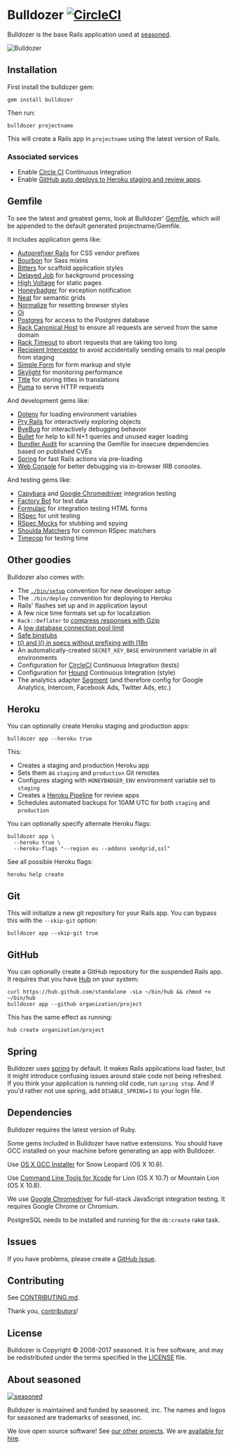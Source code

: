 # Bulldozer [![CircleCI](https://circleci.com/gh/SeasonedSoftware/bulldozer/tree/master.svg?style=svg)](https://circleci.com/gh/SeasonedSoftware/bulldozer/tree/master)

Bulldozer is the base Rails application used at
[seasoned](https://seasoned.cc/).

  ![Bulldozer](https://banner2.kisspng.com/20180509/epe/kisspng-excavator-architectural-engineering-bulldozer-logo-5af28c67e988a6.8792375915258450959566.jpg)

## Installation

First install the bulldozer gem:

    gem install bulldozer

Then run:

    bulldozer projectname

This will create a Rails app in `projectname` using the latest version of Rails.

### Associated services

* Enable [Circle CI](https://circleci.com/) Continuous Integration
* Enable [GitHub auto deploys to Heroku staging and review
    apps](https://dashboard.heroku.com/apps/app-name-staging/deploy/github).

## Gemfile

To see the latest and greatest gems, look at Bulldozer'
[Gemfile](templates/Gemfile.erb), which will be appended to the default
generated projectname/Gemfile.

It includes application gems like:

* [Autoprefixer Rails](https://github.com/ai/autoprefixer-rails) for CSS vendor prefixes
* [Bourbon](https://github.com/SeasonedSoftware/bourbon) for Sass mixins
* [Bitters](https://github.com/SeasonedSoftware/bitters) for scaffold application styles
* [Delayed Job](https://github.com/collectiveidea/delayed_job) for background
  processing
* [High Voltage](https://github.com/SeasonedSoftware/high_voltage) for static pages
* [Honeybadger](https://honeybadger.io) for exception notification
* [Neat](https://github.com/SeasonedSoftware/neat) for semantic grids
* [Normalize](https://necolas.github.io/normalize.css/) for resetting browser styles
* [Oj](http://www.ohler.com/oj/)
* [Postgres](https://github.com/ged/ruby-pg) for access to the Postgres database
* [Rack Canonical Host](https://github.com/tylerhunt/rack-canonical-host) to
  ensure all requests are served from the same domain
* [Rack Timeout](https://github.com/heroku/rack-timeout) to abort requests that are
  taking too long
* [Recipient Interceptor](https://github.com/croaky/recipient_interceptor) to
  avoid accidentally sending emails to real people from staging
* [Simple Form](https://github.com/plataformatec/simple_form) for form markup
  and style
* [Skylight](https://www.skylight.io/) for monitoring performance
* [Title](https://github.com/calebthompson/title) for storing titles in
  translations
* [Puma](https://github.com/puma/puma) to serve HTTP requests

And development gems like:

* [Dotenv](https://github.com/bkeepers/dotenv) for loading environment variables
* [Pry Rails](https://github.com/rweng/pry-rails) for interactively exploring
  objects
* [ByeBug](https://github.com/deivid-rodriguez/byebug) for interactively
  debugging behavior
* [Bullet](https://github.com/flyerhzm/bullet) for help to kill N+1 queries and
  unused eager loading
* [Bundler Audit](https://github.com/rubysec/bundler-audit) for scanning the
  Gemfile for insecure dependencies based on published CVEs
* [Spring](https://github.com/rails/spring) for fast Rails actions via
  pre-loading
* [Web Console](https://github.com/rails/web-console) for better debugging via
  in-browser IRB consoles.

And testing gems like:

* [Capybara](https://github.com/jnicklas/capybara) and
  [Google Chromedriver]
  integration testing
* [Factory Bot](https://github.com/SeasonedSoftware/factory_bot) for test data
* [Formulaic](https://github.com/SeasonedSoftware/formulaic) for integration testing
  HTML forms
* [RSpec](https://github.com/rspec/rspec) for unit testing
* [RSpec Mocks](https://github.com/rspec/rspec-mocks) for stubbing and spying
* [Shoulda Matchers](https://github.com/SeasonedSoftware/shoulda-matchers) for common
  RSpec matchers
* [Timecop](https://github.com/travisjeffery/timecop) for testing time

## Other goodies

Bulldozer also comes with:

* The [`./bin/setup`][setup] convention for new developer setup
* The `./bin/deploy` convention for deploying to Heroku
* Rails' flashes set up and in application layout
* A few nice time formats set up for localization
* `Rack::Deflater` to [compress responses with Gzip][compress]
* A [low database connection pool limit][pool]
* [Safe binstubs][binstub]
* [t() and l() in specs without prefixing with I18n][i18n]
* An automatically-created `SECRET_KEY_BASE` environment variable in all
  environments
* Configuration for [CircleCI][circle] Continuous Integration (tests)
* Configuration for [Hound][hound] Continuous Integration (style)
* The analytics adapter [Segment][segment] (and therefore config for Google
  Analytics, Intercom, Facebook Ads, Twitter Ads, etc.)

[setup]: https://robots.seasoned.cc/bin-setup
[compress]: https://robots.seasoned.cc/content-compression-with-rack-deflater
[pool]: https://devcenter.heroku.com/articles/concurrency-and-database-connections
[binstub]: https://github.com/SeasonedSoftware/bulldozer/pull/282
[i18n]: https://github.com/SeasonedSoftware/bulldozer/pull/304
[circle]: https://circleci.com/docs
[hound]: https://houndci.com
[segment]: https://segment.com

## Heroku

You can optionally create Heroku staging and production apps:

    bulldozer app --heroku true

This:

* Creates a staging and production Heroku app
* Sets them as `staging` and `production` Git remotes
* Configures staging with `HONEYBADGER_ENV` environment variable set
  to `staging`
* Creates a [Heroku Pipeline] for review apps
* Schedules automated backups for 10AM UTC for both `staging` and `production`

[Heroku Pipeline]: https://devcenter.heroku.com/articles/pipelines

You can optionally specify alternate Heroku flags:

    bulldozer app \
      --heroku true \
      --heroku-flags "--region eu --addons sendgrid,ssl"

See all possible Heroku flags:

    heroku help create

## Git

This will initialize a new git repository for your Rails app. You can
bypass this with the `--skip-git` option:

    bulldozer app --skip-git true

## GitHub

You can optionally create a GitHub repository for the suspended Rails app. It
requires that you have [Hub](https://github.com/github/hub) on your system:

    curl https://hub.github.com/standalone -sLo ~/bin/hub && chmod +x ~/bin/hub
    bulldozer app --github organization/project

This has the same effect as running:

    hub create organization/project

## Spring

Bulldozer uses [spring](https://github.com/rails/spring) by default.
It makes Rails applications load faster, but it might introduce confusing issues
around stale code not being refreshed.
If you think your application is running old code, run `spring stop`.
And if you'd rather not use spring, add `DISABLE_SPRING=1` to your login file.

## Dependencies

Bulldozer requires the latest version of Ruby.

Some gems included in Bulldozer have native extensions. You should have GCC
installed on your machine before generating an app with Bulldozer.

Use [OS X GCC Installer](https://github.com/kennethreitz/osx-gcc-installer/) for
Snow Leopard (OS X 10.6).

Use [Command Line Tools for Xcode](https://developer.apple.com/downloads/index.action)
for Lion (OS X 10.7) or Mountain Lion (OS X 10.8).

We use [Google Chromedriver] for full-stack JavaScript integration testing. It
requires Google Chrome or Chromium.

[Google Chromedriver]: https://sites.google.com/a/chromium.org/chromedriver/home

PostgreSQL needs to be installed and running for the `db:create` rake task.

## Issues

If you have problems, please create a
[GitHub Issue](https://github.com/SeasonedSoftware/bulldozer/issues).

## Contributing

See [CONTRIBUTING.md](CONTRIBUTING.md).

Thank you, [contributors]!

[contributors]: https://github.com/SeasonedSoftware/bulldozer/graphs/contributors

## License

Bulldozer is Copyright © 2008-2017 seasoned.
It is free software,
and may be redistributed under the terms specified in the [LICENSE] file.

[LICENSE]: LICENSE

## About seasoned

[![seasoned][seasoned-logo]][seasoned]

Bulldozer is maintained and funded by seasoned, inc.
The names and logos for seasoned are trademarks of seasoned, inc.

We love open source software!
See [our other projects][community].
We are [available for hire][hire].

[seasoned]: https://seasoned.cc?utm_source=github
[seasoned-logo]: http://presskit.seasoned.cc/images/seasoned-logo-for-readmes.svg
[community]: https://seasoned.cc/community?utm_source=github
[hire]: https://seasoned.cc?utm_source=github
